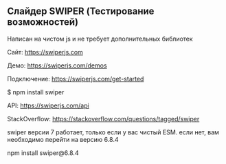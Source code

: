 <h2>Слайдер SWIPER (Тестирование возможностей)</h2>

<p>Написан на чистом js и не требует дополнительных библиотек

<p>Сайт: <a href="https://swiperjs.com">https://swiperjs.com</a>
<p>Демо: <a href="https://swiperjs.com/demos">https://swiperjs.com/demos</a>
<p>Подключение: <a href="https://swiperjs.com/get-started">https://swiperjs.com/get-started</a>
<p>$ npm install swiper
<p>API: <a href="https://swiperjs.com/api">https://swiperjs.com/api</a>
<p>StackOverflow: <a href="https://stackoverflow.com/questions/tagged/swiper">https://stackoverflow.com/questions/tagged/swiper</a>
  
<p>swiper версии 7 работает, только если у вас чистый ESM. если нет, вам необходимо перейти на версию 6.8.4
<p>npm install swiper@6.8.4
